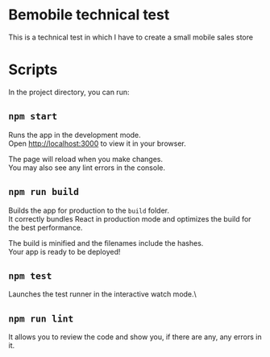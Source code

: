 # Bemobile technical test

This is a technical test in which I have to create a small mobile sales store


# Scripts

In the project directory, you can run:

## `npm start`

Runs the app in the development mode.\
Open [http://localhost:3000](http://localhost:3000) to view it in your browser.

The page will reload when you make changes.\
You may also see any lint errors in the console.

## `npm run build`

Builds the app for production to the `build` folder.\
It correctly bundles React in production mode and optimizes the build for the best performance.

The build is minified and the filenames include the hashes.\
Your app is ready to be deployed!

## `npm test`

Launches the test runner in the interactive watch mode.\


## `npm run lint`

It allows you to review the code and show you, if there are any, any errors in it.